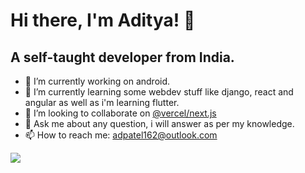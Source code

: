 # Hi there, I'm Aditya! 👋

## A self-taught developer from India.

- 🔭 I’m currently working on android.
- 🌱 I’m currently learning some webdev stuff like django, react and angular as well as i'm learning flutter.
- 👯 I’m looking to collaborate on [@vercel/next.js](https://github.com/vercel/next.js)
- 💬 Ask me about any question, i will answer as per my knowledge.
- 📫 How to reach me: adpatel162@outlook.com

<!--
- 🤔 I’m looking for help with
- 😄 Pronouns: ...
- ⚡ Fun fact: ...
-->

<img src="https://github-readme-stats.vercel.app/api?username=theasyncdevaditya&&show_icons=true&title_color=32cd32&icon_color=bb2acf&text_color=daf7bc&bg_color=151515">
